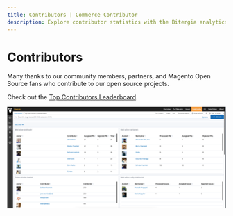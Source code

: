 ```yaml
---
title: Contributors | Commerce Contributor
description: Explore contributor statistics with the Bitergia analytics dashboard.
---
```


# Contributors

Many thanks to our community members, partners, and Magento Open Source fans who contribute to our open source projects.

Check out the [Top Contributors Leaderboard](https://magento.biterg.io/app/kibana#/dashboard/41dc0c60-fa06-11eb-bbaa-dd6ca6f8fda8).

![Contributor statistics dashboard](../../_images/bitegria.png)